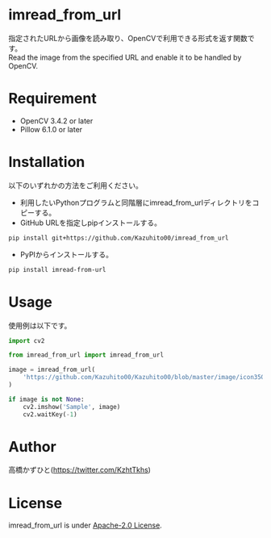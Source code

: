 # imread_from_url
指定されたURLから画像を読み取り、OpenCVで利用できる形式を返す関数です。<Br>
Read the image from the specified URL and enable it to be handled by OpenCV.
 
# Requirement
* OpenCV 3.4.2 or later
* Pillow 6.1.0 or later
 
# Installation
以下のいずれかの方法をご利用ください。
* 利用したいPythonプログラムと同階層にimread_from_urlディレクトリをコピーする。<br>
* GitHub URLを指定しpipインストールする。<Br>
```bash
pip install git+https://github.com/Kazuhito00/imread_from_url
```
* PyPIからインストールする。<Br>
```bash
pip install imread-from-url
```
 
# Usage
使用例は以下です。
 
```python
import cv2

from imread_from_url import imread_from_url

image = imread_from_url(
    'https://github.com/Kazuhito00/Kazuhito00/blob/master/image/icon350.jpg?raw=true'
)

if image is not None:
    cv2.imshow('Sample', image)
    cv2.waitKey(-1)

```

# Author
高橋かずひと(https://twitter.com/KzhtTkhs)
 
# License 
imread_from_url is under [Apache-2.0 License](LICENSE).

